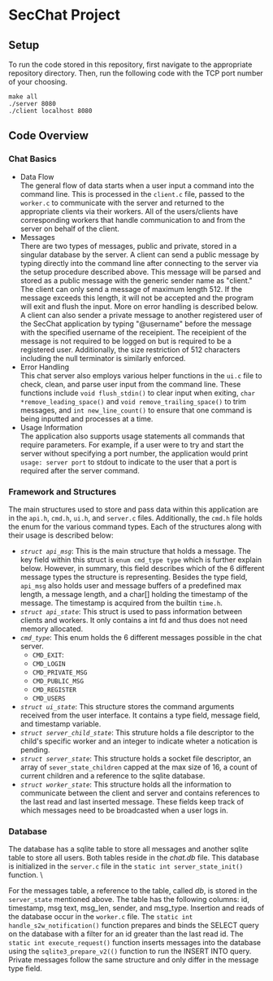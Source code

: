 # SecChat Project

## Setup
To run the code stored in this repository, first navigate to the appropriate repository directory. Then, run the following code with the TCP port number of your choosing.
```
make all
./server 8080
./client localhost 8080
```
## Code Overview
### Chat Basics 
- Data Flow \
  The general flow of data starts when a user input a command into the command line. This is processed in the ``client.c`` file, passed to the ``worker.c`` to communicate with the server and returned to the appropriate clients via their workers. All of the users/clients have corresponding workers that handle communication to and from the server on behalf of the client.
- Messages \
  There are two types of messages, public and private, stored in a singular database by the server. A client can send a public message by typing directly into the command line after connecting to the server via the setup procedure described above. This message will be parsed and stored as a public message with the generic sender name as "client." The client can only send a message of maximum length 512. If the message exceeds this length, it will not be accepted and the program will exit and flush the input. More on error handling is described below. A client can also sender a private message to another registered user of the SecChat application by typing "@username" before the message with the specified username of the receipient. The receipient of the message is not required to be logged on but is required to be a registered user. Additionally, the size restriction of 512 characters including the null terminator is similarly enforced.
- Error Handling \
  This chat server also employs various helper functions in the ``ui.c`` file to check, clean, and parse user input from the command line. These functions include `void flush_stdin()` to clear input when exiting, `char *remove_leading_space()` and `void remove_trailing_space()` to trim messages, and `int new_line_count()` to ensure that one command is being inputted and processes at a time.
- Usage Information \
  The application also supports usage statements all commands that require parameters. For example, if a user were to try and start the server without specifying a port number, the application would print `usage: server port` to stdout to indicate to the user that a port is required after the server command.
### Framework and Structures
The main structures used to store and pass data within this application are in the ``api.h``, ``cmd.h``, ``ui.h``, and ``server.c`` files. Additionally, the ``cmd.h`` file holds the enum for the various command types. Each of the structures along with their usage is described below:
- *``struct api_msg``*:
  This is the main structure that holds a message. The key field within this struct is ``enum cmd_type type`` which is further explain below. However, in summary, this field describes which of the 6 different message types the structure is representing. Besides the type field, ``api_msg`` also holds user and message buffers of a predefined max length, a message length, and a char[] holding the timestamp of the message. The timestamp is acquired from the builtin ``time.h``.
- *`struct api_state`*:
  This struct is used to pass information between clients and workers. It only contains a int fd and thus does not need memory allocated.
- *`cmd_type`*: This enum holds the 6 different messages possible in the chat server.
  - ``CMD_EXIT``:
  - ``CMD_LOGIN``
  - ``CMD_PRIVATE_MSG``
  - ``CMD_PUBLIC_MSG``
  - ``CMD_REGISTER``
  - ``CMD_USERS``
- *`struct ui_state`*: This structure stores the command arguments received from the user interface. It contains a type field, message field, and timestamp variable.
- *`struct server_child_state`*: This struture holds a file descriptor to the child's specific worker and an integer to indicate wheter a notication is pending.
- *`struct server_state`*: This structure holds a socket file descriptor, an array of ``sever_state_children`` capped at the max size of 16, a count of current children and a reference to the sqlite database.
- *`struct worker_state`*: This structure holds all the information to communicate between the client and server and contains references to the last read and last inserted message. These fields keep track of which messages need to be broadcasted when a user logs in.

### Database
The database has a sqlite table to store all messages and another sqlite table to store all users. Both tables reside in the *chat.db* file. This database is initialized in the `server.c` file in the `static int server_state_init()` function. \

For the messages table, a reference to the table, called *db*, is stored in the ``server_state`` mentioned above. The table has the following columns: id, timestamp, msg text, msg_len, sender, and msg_type. Insertion and reads of the database occur in the ``worker.c`` file. The `static int handle_s2w_notification()` function prepares and binds the SELECT query on the database with a filter for an id greater than the last read id. The `static int execute_request()` function inserts messages into the database using the `sqlite3_prepare_v2(()` function to run the INSERT INTO query. Private messages follow the same structure and only differ in the message type field.

 